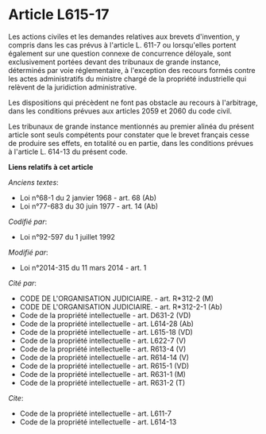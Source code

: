 # Article L615-17

Les actions civiles et les demandes relatives aux brevets d'invention, y compris dans les cas prévus à l'article L. 611-7 ou
lorsqu'elles portent également sur une question connexe de concurrence déloyale, sont exclusivement portées devant des
tribunaux de grande instance, déterminés par voie réglementaire, à l'exception des recours formés contre les actes
administratifs du ministre chargé de la propriété industrielle qui relèvent de la juridiction administrative. 

Les dispositions qui précèdent ne font pas obstacle au recours à l'arbitrage, dans les conditions prévues aux articles 2059
et 2060 du code civil. 

Les tribunaux de grande instance mentionnés au premier alinéa du présent article sont seuls compétents pour constater que le
brevet français cesse de produire ses effets, en totalité ou en partie, dans les conditions prévues à l'article L. 614-13 du
présent code.

**Liens relatifs à cet article**

_Anciens textes_:

  - Loi n°68-1 du 2 janvier 1968 - art. 68 (Ab)
  - Loi n°77-683 du 30 juin 1977 - art. 14 (Ab)

_Codifié par_:

  - Loi n°92-597 du 1 juillet 1992

_Modifié par_:

  - Loi n°2014-315 du 11 mars 2014 - art. 1

_Cité par_:

  - CODE DE L'ORGANISATION JUDICIAIRE. - art. R*312-2 (M)
  - CODE DE L'ORGANISATION JUDICIAIRE. - art. R*312-2-1 (Ab)
  - Code de la propriété intellectuelle - art. D631-2 (VD)
  - Code de la propriété intellectuelle - art. L614-28 (Ab)
  - Code de la propriété intellectuelle - art. L615-18 (VD)
  - Code de la propriété intellectuelle - art. L622-7 (V)
  - Code de la propriété intellectuelle - art. R613-4 (V)
  - Code de la propriété intellectuelle - art. R614-14 (V)
  - Code de la propriété intellectuelle - art. R615-1 (VD)
  - Code de la propriété intellectuelle - art. R631-1 (M)
  - Code de la propriété intellectuelle - art. R631-2 (T)

_Cite_:

  - Code de la propriété intellectuelle - art. L611-7
  - Code de la propriété intellectuelle - art. L614-13
